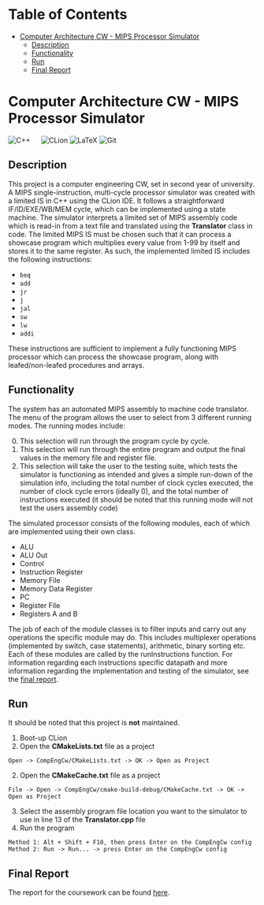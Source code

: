 Table of Contents
=================

* [Computer Architecture CW - MIPS Processor Simulator](#computer-architecture-cw---mips-processor-simulator)
   * [Description](#description)
   * [Functionality](#functionality)
   * [Run](#run)
   * [Final Report](#final-report)

# Computer Architecture CW - MIPS Processor Simulator 

![C++](https://img.shields.io/badge/c++-%2300599C.svg?style=for-the-badge&logo=c%2B%2B&logoColor=white) &emsp;
![CLion](https://img.shields.io/badge/CLion-black?style=for-the-badge&logo=clion&logoColor=white)
![LaTeX](https://img.shields.io/badge/latex-%23008080.svg?style=for-the-badge&logo=latex&logoColor=white)
![Git](https://img.shields.io/badge/git-%23F05033.svg?style=for-the-badge&logo=git&logoColor=white)

## Description

This project is a computer engineering CW, set in second year of university. A MIPS single-instruction, multi-cycle processor simulator was created with a limited IS in C++ using the CLion IDE. It follows a straightforward IF/ID/EXE/WB/MEM cycle, which can be implemented using a state machine. The simulator interprets a limited set of MIPS assembly code which is read-in from a text file and translated using the **Translator** class in code. The limited MIPS IS must be chosen such that it can process a showcase program which multiplies every value from 1-99 by itself and stores it to the same register. As such, the implemented limited IS includes the following instructions:

- `beq`
- `add`
- `jr`
- `j`
- `jal` 
- `sw`
- `lw`
- `addi`

These instructions are sufficient to implement a fully functioning MIPS processor which can process the showcase program, along with leafed/non-leafed procedures and arrays.

## Functionality

The system has an automated MIPS assembly to machine code translator. The menu of the program allows the user to select from 3 different running modes. The running modes include:

0. This selection will run through the program cycle by cycle. 
1. This selection will run through the entire program and output the final values in the memory file and register file.
2. This selection will take the user to the testing suite, which tests the simulator is functioning as intended and gives a simple run-down of the simulation info, including the total number of clock cycles executed, the number of clock cycle errors (ideally 0), and the total number of instructions executed (it should be noted that this running mode will not test the users assembly code)

The simulated processor consists of the following modules, each of which are implemented using their own class.

- ALU
- ALU Out
- Control
- Instruction Register
- Memory File
- Memory Data Register
- PC
- Register File
- Registers A and B

The job of each of the module classes is to filter inputs and carry out any operations the specific module may do. This includes multiplexer operations (implemented by switch, case statements), arithmetic, binary sorting etc. Each of these modules are called by the runInstructions function. For information regarding each instructions specific datapath and more information regarding the implementation and testing of the simulator, see the [final report](./Report.pdf). 

## Run

It should be noted that this project is **not** maintained. 

1. Boot-up CLion
2. Open the **CMakeLists.txt** file as a project
```
Open -> CompEngCw/CMakeLists.txt -> OK -> Open as Project
```
2. Open the **CMakeCache.txt** file as a project
```
File -> Open -> CompEngCw/cmake-build-debug/CMakeCache.txt -> OK -> Open as Project
```
3. Select the assembly program file location you want to the simulator to use in line 13 of the **Translator.cpp** file
4. Run the program
```
Method 1: Alt + Shift + F10, then press Enter on the CompEngCw config
Method 2: Run -> Run... -> press Enter on the CompEngCw config
```

## Final Report 

The report for the coursework can be found [here](./Report.pdf).